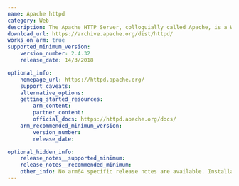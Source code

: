 ```yaml
--- 
name: Apache httpd 
category: Web 
description: The Apache HTTP Server, colloquially called Apache, is a Web server application notable for playing a key role in the initial growth of the World Wide Web. 
download_url: https://archive.apache.org/dist/httpd/ 
works_on_arm: true
supported_minimum_version: 
    version_number: 2.4.32 
    release_date: 14/3/2018 

optional_info: 
    homepage_url: https://httpd.apache.org/ 
    support_caveats: 
    alternative_options: 
    getting_started_resources: 
        arm_content: 
        partner_content:  
        official_docs: https://httpd.apache.org/docs/
    arm_recommended_minimum_version: 
        version_number: 
        release_date:  

optional_hidden_info: 
    release_notes__supported_minimum: 
    release_notes__recommended_minimum: 
    other_info: No arm64 specific release notes are available. Installation and testing was done through tar file. 
--- 
```


